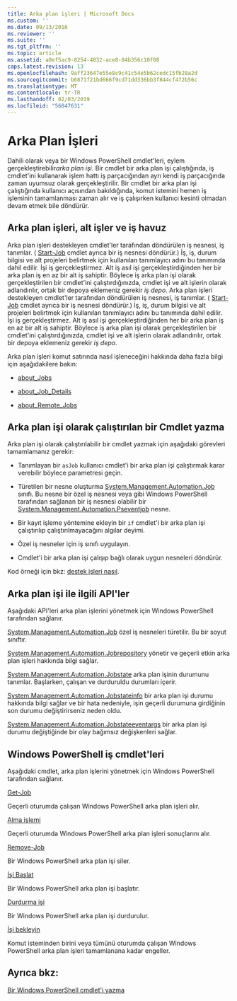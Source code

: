```yaml
---
title: Arka plan işleri | Microsoft Docs
ms.custom: ''
ms.date: 09/13/2016
ms.reviewer: ''
ms.suite: ''
ms.tgt_pltfrm: ''
ms.topic: article
ms.assetid: a0ef5ac9-8254-4832-ace8-84b356c10f08
caps.latest.revision: 13
ms.openlocfilehash: 9aff23647e55e8c9c41c54e5b62cedc15fb28a2d
ms.sourcegitcommit: b6871f21bd666f9cd71dd336bb3f844cf472b56c
ms.translationtype: MT
ms.contentlocale: tr-TR
ms.lasthandoff: 02/03/2019
ms.locfileid: "56847631"
---
```

# <a name="background-jobs"></a>Arka Plan İşleri

Dahili olarak veya bir Windows PowerShell cmdlet'leri, eylem gerçekleştirebilir*arka plan işi*. Bir cmdlet bir arka plan işi çalıştığında, iş cmdlet'ini kullanarak işlem hattı iş parçacığından ayrı kendi iş parçacığında zaman uyumsuz olarak gerçekleştirilir. Bir cmdlet bir arka plan işi çalıştığında kullanıcı açısından bakıldığında, komut istemini hemen iş işleminin tamamlanması zaman alır ve iş çalışırken kullanıcı kesinti olmadan devam etmek bile döndürür.

## <a name="background-jobs-child-jobs-and-the-job-repository"></a>Arka plan işleri, alt işler ve iş havuz

Arka plan işleri destekleyen cmdlet'ler tarafından döndürülen iş nesnesi, iş tanımlar. ( [Start-Job](/powershell/module/Microsoft.PowerShell.Core/Start-Job) cmdlet ayrıca bir iş nesnesi döndürür.) İş, iş, durum bilgisi ve alt projeleri belirtmek için kullanılan tanımlayıcı adını bu tanımında dahil edilir. İşi iş gerçekleştirmez. Alt iş asıl işi gerçekleştirdiğinden her bir arka plan iş en az bir alt iş sahiptir. Böylece iş arka plan işi olarak gerçekleştirilen bir cmdlet'ini çalıştırdığınızda, cmdlet işi ve alt işlerin olarak adlandırılır, ortak bir depoya eklemeniz gerekir *iş depo*.
Arka plan işleri destekleyen cmdlet'ler tarafından döndürülen iş nesnesi, iş tanımlar. ( [Start-Job](/powershell/module/Microsoft.PowerShell.Core/Start-Job) cmdlet ayrıca bir iş nesnesi döndürür.) İş, iş, durum bilgisi ve alt projeleri belirtmek için kullanılan tanımlayıcı adını bu tanımında dahil edilir. İşi iş gerçekleştirmez. Alt iş asıl işi gerçekleştirdiğinden her bir arka plan iş en az bir alt iş sahiptir. Böylece iş arka plan işi olarak gerçekleştirilen bir cmdlet'ini çalıştırdığınızda, cmdlet işi ve alt işlerin olarak adlandırılır, ortak bir depoya eklemeniz gerekir *iş depo*.

Arka plan işleri komut satırında nasıl işleneceğini hakkında daha fazla bilgi için aşağıdakilere bakın:

- [about_Jobs](/powershell/module/microsoft.powershell.core/about/about_jobs)

- [about_Job_Details](/powershell/module/microsoft.powershell.core/about/about_job_details)

- [about_Remote_Jobs](/powershell/module/microsoft.powershell.core/about/about_remote_jobs)

## <a name="writing-a-cmdlet-that-runs-as-a-background-job"></a>Arka plan işi olarak çalıştırılan bir Cmdlet yazma

Arka plan işi olarak çalıştırılabilir bir cmdlet yazmak için aşağıdaki görevleri tamamlamanız gerekir:

- Tanımlayan bir `asJob` kullanıcı cmdlet'i bir arka plan işi çalıştırmak karar verebilir böylece parametresi geçin.

- Türetilen bir nesne oluşturma [System.Management.Automation.Job](/dotnet/api/System.Management.Automation.Job) sınıfı. Bu nesne bir özel iş nesnesi veya gibi Windows PowerShell tarafından sağlanan bir iş nesnesi olabilir bir [System.Management.Automation.Pseventjob](/dotnet/api/System.Management.Automation.PSEventJob) nesne.

- Bir kayıt işleme yöntemine ekleyin bir `if` cmdlet'i bir arka plan işi çalıştırılıp çalıştırılmayacağını algılar deyimi.

- Özel iş nesneler için iş sınıfı uygulayın.

- Cmdlet'i bir arka plan işi çalışıp bağlı olarak uygun nesneleri döndürür.

Kod örneği için bkz: [destek işleri nasıl](./how-to-support-jobs.md).

## <a name="background-job-related-apis"></a>Arka plan işi ile ilgili API'ler

Aşağıdaki API'leri arka plan işlerini yönetmek için Windows PowerShell tarafından sağlanır.

[System.Management.Automation.Job](/dotnet/api/System.Management.Automation.Job) özel iş nesneleri türetilir. Bu bir soyut sınıftır.

[System.Management.Automation.Jobrepository](/dotnet/api/System.Management.Automation.JobRepository) yönetir ve geçerli etkin arka plan işleri hakkında bilgi sağlar.

[System.Management.Automation.Jobstate](/dotnet/api/System.Management.Automation.JobState) arka plan işinin durumunu tanımlar. Başlarken, çalışan ve durduruldu durumları içerir.

[System.Management.Automation.Jobstateinfo](/dotnet/api/System.Management.Automation.JobStateInfo) bir arka plan işi durumu hakkında bilgi sağlar ve bir hata nedeniyle, işin geçerli durumuna girdiğinin son durumu değiştirirseniz neden oldu.

[System.Management.Automation.Jobstateeventargs](/dotnet/api/System.Management.Automation.JobStateEventArgs) bir arka plan işi durumu değiştiğinde bir olay bağımsız değişkenleri sağlar.

## <a name="windows-powershell-job-cmdlets"></a>Windows PowerShell iş cmdlet'leri

Aşağıdaki cmdlet, arka plan işlerini yönetmek için Windows PowerShell tarafından sağlanır.

[Get-Job](/powershell/module/Microsoft.PowerShell.Core/Get-Job)

Geçerli oturumda çalışan Windows PowerShell arka plan işleri alır.

[Alma işlemi](/powershell/module/Microsoft.PowerShell.Core/Receive-Job)

Geçerli oturumda Windows PowerShell arka plan işleri sonuçlarını alır.

[Remove-Job](/powershell/module/Microsoft.PowerShell.Core/Remove-Job)

Bir Windows PowerShell arka plan işi siler.

[İşi Başlat](/powershell/module/Microsoft.PowerShell.Core/Start-Job)

Bir Windows PowerShell arka plan işi başlatır.

[Durdurma işi](/powershell/module/Microsoft.PowerShell.Core/Stop-Job)

Bir Windows PowerShell arka plan işi durdurulur.

[İşi bekleyin](/powershell/module/Microsoft.PowerShell.Core/Wait-Job)

Komut isteminden birini veya tümünü oturumda çalışan Windows PowerShell arka plan işleri tamamlanana kadar engeller.

## <a name="see-also"></a>Ayrıca bkz:

[Bir Windows PowerShell cmdlet'i yazma](./writing-a-windows-powershell-cmdlet.md)

